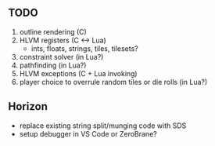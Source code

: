 ## TODO
1. outline rendering (C)
2. HLVM registers (C <-> Lua)
    - ints, floats, strings, tiles, tilesets?
3. constraint solver (in Lua?)
4. pathfinding (in Lua?)
5. HLVM exceptions (C + Lua invoking)
6. player choice to overrule random tiles or die rolls (in Lua?)

## Horizon
* replace existing string split/munging code with SDS
* setup debugger in VS Code or ZeroBrane?
